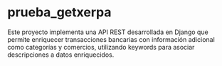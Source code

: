 # prueba_getxerpa
Este proyecto implementa una API REST desarrollada en Django que permite enriquecer transacciones bancarias con información adicional como categorías y comercios, utilizando keywords para asociar descripciones a datos enriquecidos.
